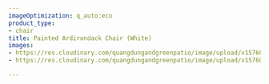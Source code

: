 ```yaml
---
imageOptimization: q_auto:eco
product_type:
- chair
title: Painted Ardirondack Chair (White)
images:
- https://res.cloudinary.com/quangdungandgreenpatio/image/upload/v1576073132/posts/DSC07599_1_w8tcvd.png
- https://res.cloudinary.com/quangdungandgreenpatio/image/upload/v1576073107/posts/DSC07597_2_ugf2pr.png

---
```


